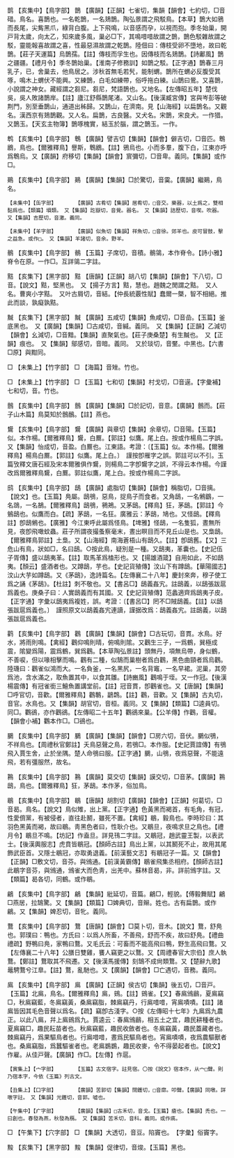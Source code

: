<!-- { "loadSidebar": true } -->
鹊	【亥集中】【鳥字部】	鵲	【廣韻】【正韻】七雀切，集韻【韻會】七約切，□音碏。鳥名。喜鵲也。一名乾鵲，一名鳷鵲。陶弘景謂之飛駁鳥。【本草】鵲大如鴉而長尾，尖觜黑爪，綠背白腹。上下飛鳴，以音感而孕，以視而抱。季冬始巢，開戸背太歲，向太乙，知來歲多風，巢必□下，其鳴唶唶故謂之鵲，鵲色駁雜故謂之駁，靈能報喜故謂之喜，性最惡濕故謂之乾鵲。陸佃曰：傳枝受卵不墮地，故曰乾鵲。【莊子天運篇】烏鵲孺。【註】傳枝而孚生也。因傳枝而名鳷鵲。【詩鄘風】鵲之疆疆。【禮月令】季冬鵲始巢。【淮南子修務訓】如鵲之駁。【正字通】鵲春三月乳子，已，舍巢去，他鳥居之。涉秋首無毛若髠，能制蝟。鵲所在蝟必反腹受其啄，鳴木上蝟伏不能興。又練鵲，白毛如練帶，俗呼拖白練。山鵲曰鷽。又喜鵲，小說謂之神女。藏經謂之芻尼。芻尼，梵語鵲也。又地名。【左傳昭五年】楚伐吳，吳人敗諸鵲岸。【註】廬江舒縣鵲尾渚。又山名。【後漢臧宮傳】宮與岑彭等破荆門，別至垂鵲山，通道出秭歸。又鵲山，在濟南。見【山海經】以扁鵲名。又觀名。漢西京有鳷鵲觀。又人名。扁鵲，古良醫。又犬名。宋鵲，宋良犬。一作猎。又鵲玉。【天玄主物簿】鵲啄槐實，結玉於腦，謂之鵲玉。一作。

鹎	【亥集中】【鳥字部】	鵯	【廣韻】譬吉切【集韻】【韻會】僻吉切，□音匹。鵯鶋，鳥也。【爾雅釋鳥】譽斯，鵯鶋。【註】鴉烏也。小而多羣，腹下白，江東亦呼爲鵯烏。又【廣韻】府移切【集韻】【韻會】賔彌切，□音卑。義同。【集韻】或作□。

鶧	【亥集中】【鳥字部】	鶧	【廣韻】【集韻】□於驚切，音霙。【廣韻】繼鶧，鳥名。

	【未集中】【缶字部】		【廣韻】古肴切【集韻】居肴切，□音交。樂器，以土爲之，雙相黏爲也。【類篇】塤類。　又【集韻】訖嶽切，音覺。器名。　又【集韻】詰歷切，音喫。吹器。　又【集韻】吉歷切，音激。義同。

	【未集中】【羊字部】		【廣韻】似魚切【集韻】祥魚切，□音徐。郊羊也。皮可冒鼓，擊之益急。或作□。　又【集韻】羊諸切，音余。野羊。

鶺	【亥集中】【鳥字部】	鶺	【玉篇】子席切，音積。鶺鴒，本作脊令。【詩小雅】脊令在原。一作□。互詳鴒二字註。

黠	【亥集下】【黑字部】	黠	【唐韻】【正韻】胡八切【集韻】【韻會】下八切，□音。【說文】黠，堅黑也。　又【揚子方言】黠，慧也。趙魏之閒謂之黠。　又人名。曹爽小字黠。　又叶古屑切，音結。【仲長統覈性賦】蠢爾一槩，智不相絕。推此而談，孰癡孰黠。

黬	【亥集下】【黑字部】	黬	【廣韻】五咸切【集韻】魚咸切，□音嵒。【玉篇】釜底黑也。　又【廣韻】【集韻】□古咸切，音緘。義同。　又【集韻】【正韻】乙減切【韻會】幺減切，□音黯。【集韻】直聚氣也。【莊子庚桑楚】有生黬也。　又【正韻】痕也。　又【集韻】鄔感切，音暗。義同。　又於琰切，音黶。中黑也。【六書□原】與黚同。

□	【未集上】【竹字部】	□	【海篇】音矬。竹也。

□	【未集上】【竹字部】	□	【玉篇】七和切【集韻】村戈切，□音遳。【字彙補】七和切，音。竹也。

鷾	【亥集中】【鳥字部】	鷾	【廣韻】【集韻】□於記切，音意。【廣韻】鷾而。【莊子山木篇】鳥莫知於鷾鴯。【註】燕也。

鸉	【亥集中】【鳥字部】	鸉	【廣韻】與章切【集韻】余章切，□音陽。【玉篇】似。本作楊。【爾雅釋鳥】鸉，白鷢。【郭註】似鷹。尾上白。按或作楊鳥二字誤。又【集韻】怡成切，音盈。白鷢也。江東語。考證：〔【玉篇】似。本作楊。【爾雅釋鳥】楊鳥白鷢。【郭註】似鷹。尾上白。〕　謹按卽雁字之誤。郭註可以不引。玉篇攷釋文唐石經及宋本爾雅俱作鸉，则楊鳥二字卽鸉字之誤，不得云本作楊。今謹改爲爾雅釋鳥鸉，白鷢。郭註似鷹，尾上白。按或作楊鳥二字誤。 

鸱	【亥集中】【鳥字部】	鴟	【廣韻】處脂切【集韻】【韻會】稱脂切，□音摛。【說文】也。【玉篇】鳧屬。鴟鴞，惡鳥，捉鳥子而食者。又角鴟，一名鵂鶹，一名鵋，一名鵅。【爾雅釋鳥】鴟鴞，鸋鴂。又茅鴟。【釋鳥】狂，茅鴟。【郭註】今鵵鴟也。似鷹而白。【疏】茅鴟，一名狂。廣雅云：茅鴟，鳩也。又怪鴟。【釋鳥註】卽鴟鵂也。【廣雅】今江東呼此屬爲怪鳥。【埤雅】怪鴟，一名隻狐，晝無所見，夜卽飛噉蚊蟲。莊子所謂夜撮蚤察毫末，晝出瞑目而不見丘山是也。又梟鴟。【爾雅釋鳥郭註】土梟。又【山海經】南海蒼梧山有鴟久。【註】卽鴟舊。【又】三危山有鳥，狀如□，名曰鴟。○按此鳥，疑別是一種。又鴟夷，革囊也。【史記伍子胥傳】盛以鴟夷革。【註】取馬革爲榼形也。又【揚雄酒箴】自用如此，不如鴟夷。【顏云】盛酒者也。又蹲鴟，芋也。【史記貨殖傳】汶山下有蹲鴟。【華陽國志】汶山大芋如蹲鴟。又《茅鴟》，逸詩篇名。【左傳襄二十八年】慶封來奔，穆子使工爲之誦《茅鴟》。【杜註】刺不敬也。又【書呂□】鴟義姦宄。註鴟義，以鴟張跋扈爲義也。庚桑子曰：人實鴟義而有其國。又【史記貨殖傳】范蠡適齊爲鴟夷子皮。【正字通】字彙以鴟夷爲複姓，誤。考證：〔【書呂□】罔不□賊鴟義。【註】以鴟張跋扈爲義也。〕　謹照原文以鴟義姦宄連讀，謹据改爲：鴟義姦宄。註鴟義，以鴟張跋扈爲義也。 

鹳	【亥集中】【鳥字部】	鸛	【廣韻】【集韻】【韻會】□古玩切，音貫。水鳥。好水，將雨則鳴。【禽經】鸛仰鳴則晴，俯鳴則隂。又鸛生三子，一爲鶴，巽極成震，隂變爲陽，震爲鶴，巽爲鸛。【本草陶弘景註】頭無丹，項無烏帶，身似鶴，不善唳，但以喙相擊而鳴。鸛有二種，似鵠而巢樹者爲白鸛，黑色曲頸者爲烏鸛。陸璣曰：鸛雀似鴻而大。一名負釜，一名黑尻，一名背竈，一名早裙。泥巢，其旁爲池，含水滿之，取魚置其中，以食其雛。【詩豳風】鸛鳴于垤。又一作冠。【後漢楊震傳】有冠雀銜三鱣魚置講堂前。【註】冠音貫，卽鸛雀也。又【唐韻】【集韻】□呼官切，音歡。【爾雅釋鳥】鸛鷒，鶝鶔。【註】鸛，音歡。又【集韻】古丸切，音官。水鳥也。又【集韻】胡官切，音桓。義同。又【集韻】【類篇】□逵員切。同□。鸜鵒，亦作鸛鵒。【左傳昭二十五年】鸜鵒來巢。【公羊傳】作鸛，音權。【韻會小補】鸜本作□。□鵒也。

鵩	【亥集中】【鳥字部】	鵩	【廣韻】【集韻】【韻會】□房六切，音伏。鵩似鴞，不祥鳥也。【周禮秋官鄭註】夭鳥惡聲之鳥，若鴞□。本作服。【史記賈誼傳】有鴞飛入賈生舍，止於坐隅。楚人命鴞曰服。【正字通】鵩，山鴞，夜爲惡聲，不能遠飛，若有彊服然，故名。

鶜	【亥集中】【鳥字部】	鶜	【廣韻】莫交切【集韻】謨交切，□音茅。【廣韻】鶜鴟，鳥也。【爾雅釋鳥】狂，茅鴟。本作茅，俗加鳥。

鶡	【亥集中】【鳥字部】	鶡	【唐韻】胡割切【廣韻】【韻會】【正韻】何葛切，□音曷。鳥名。【說文】鳥似雉，出上黨。【正字通】色黃黑而褐首，有毛角，有冠，性愛儕黨，有被侵者，直往赴鬭，雖死不置。【禽經】鶡，毅鳥也。李時珍曰：其羽色黑黃而褐，故曰鶡。靑黑色者曰，性耿介也。又鶡旦，夜鳴求旦之鳥也。【禮月令】鶡旦不鳴。【坊記】作盍旦。詳見鳱二字註。又鶡冠，趙武靈王製，以表武士。【後漢輿服志】虎賁皆鶡冠。【顏師古註】鳥出上黨，以其鬭死不止，故用其尾飾武臣首。又隱士鶡冠，亦取勇退義。【前漢藝文志】有鶡冠子一篇。又【韻會】【正韻】□敷文切，音芬。與鳻通。【前漢黃霸傳】鶡雀飛集丞相府。【顏師古註】此鶡字音芬，與鳻通，鳻雀大而色靑，出羌中。蘇林音曷，非。詳前鳻字註。又【類篇】曷各切，同鶴。或作鶡。

鶣	【亥集中】【鳥字部】	鶣	【集韻】紕延切，音篇。鶣□，輕貌。【傅毅舞賦】鶣□燕居，拉鵠驚。又【集韻】【類篇】□婢典切，音辮。姓也。古有扁鵲。或作鶣。又【集韻】婢忍切，音牝。義同。

鶩	【亥集中】【鳥字部】	鶩	【唐韻】【韻會】□莫卜切，音木。【說文】鶩，舒鳧也。郭璞曰：鴨也。方氏曰：以爲人所畜，不善飛，舒而不疾，故曰舒鳧。【禮曲禮疏】野鴨曰鳧，家鴨曰鶩。又毛氏云：可畜而不能高飛曰鴨，野生高飛曰鶩。又【左傳襄二十八年】公膳日雙雞，饔人竊更之以鶩。又【周禮春官大宗伯】庶人執鶩。【鄭註】鶩取其不飛遷。又【後漢馬援傳】刻鵠不成尙類鶩。又【楚辭九歌】鼂騁鶩兮江臯。【註】鶩，亂馳也。又【廣韻】【韻會】□亡遇切，音務。義同。

鳸	【亥集中】【鳥字部】	鳸	【廣韻】【正韻】侯古切【集韻】後五切，□音戸。【玉篇】北鳸，鳥名。【爾雅釋鳥】鳸，鴳。【註】鴳雀。【又】春鳸鳻鶞，夏鳸竊□，秋鳸竊藍，冬鳸竊黃，桑鳸竊脂，棘鳸竊丹，行鳸唶唶，宵鳸嘖嘖。【註】諸鳸皆因其毛色音聲以爲名。【疏】竊卽古淺字。○按《左傳昭十七年》九鳸爲九農正。以此八鳸，幷上鳸鴳爲九。賈逵云：春鳸鳻鶞，相五土之宜，趣民耕種者也。夏鳸竊□，趣民耘苗者也。秋鳸竊藍，趣民收斂者也。冬鳸竊黃，趣民蓋藏者也。棘鳸竊丹，爲果驅鳥者也。行鳸唶唶，晝爲民驅鳥者也。宵鳸嘖嘖，夜爲農驅獸者也。桑鳸竊脂，爲蠶驅雀者也。老鳸鷃鷃，趣民收麥，令不得晏起者也。【說文】作雇。从佳戸聲。【廣韻】作□。【左傳】作扈。

	【寅集上】【宀字部】		【玉篇】古文宿字。註見宿。〇按《說文》宿本作，从宀□聲。則乃宿本字，今依《玉篇》列古文。

	【丑集上】【口字部】		【廣韻】苦郭切【集韻】闊鑊切，□音廓。叩聲。【廣韻】同噋。詳噋字註。　又【集韻】光鑊切，音郭。噓也。

	【午集中】【疒字部】		【廣韻】【集韻】□古禾切，音戈。【玉篇】瘡也。【集韻】禿也。一曰創也。春發為燕，秋發為鴈。　又【集韻】苦禾切，音科。義同。或作瘑。

□	【午集下】【穴字部】	□	【集韻】大透切，音豆。陷竇也。　【字彙】俗竇字。

黢	【亥集下】【黑字部】	黢	【集韻】促律切，音焌。【玉篇】黑也。

